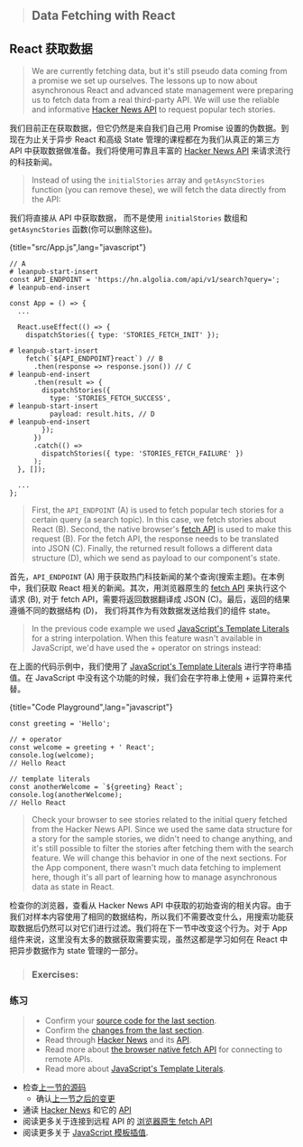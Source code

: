 > ## Data Fetching with React

## React 获取数据

> We are currently fetching data, but it's still pseudo data coming from a promise we set up ourselves. The lessons up to now about asynchronous React and advanced state management were preparing us to fetch data from a real third-party API. We will use the reliable and informative [Hacker News API](https://hn.algolia.com/api) to request popular tech stories.

我们目前正在获取数据，但它仍然是来自我们自己用 Promise 设置的伪数据。到现在为止关于异步 React 和高级 State 管理的课程都在为我们从真正的第三方 API 中获取数据做准备。我们将使用可靠且丰富的 [Hacker News API](https://hn.algolia.com/api) 来请求流行的科技新闻。

> Instead of using the `initialStories` array and `getAsyncStories` function (you can remove these), we will fetch the data directly from the API:

我们将直接从 API 中获取数据， 而不是使用 `initialStories` 数组和 `getAsyncStories` 函数(你可以删除这些)。

{title="src/App.js",lang="javascript"}
~~~~~~~
// A
# leanpub-start-insert
const API_ENDPOINT = 'https://hn.algolia.com/api/v1/search?query=';
# leanpub-end-insert

const App = () => {
  ...

  React.useEffect(() => {
    dispatchStories({ type: 'STORIES_FETCH_INIT' });

# leanpub-start-insert
    fetch(`${API_ENDPOINT}react`) // B
      .then(response => response.json()) // C
# leanpub-end-insert
      .then(result => {
        dispatchStories({
          type: 'STORIES_FETCH_SUCCESS',
# leanpub-start-insert
          payload: result.hits, // D
# leanpub-end-insert
        });
      })
      .catch(() =>
        dispatchStories({ type: 'STORIES_FETCH_FAILURE' })
      );
  }, []);

  ...
};
~~~~~~~

> First, the `API_ENDPOINT` (A) is used to fetch popular tech stories for a certain query (a search topic). In this case, we fetch stories about React (B). Second, the native browser's [fetch API](https://developer.mozilla.org/en-US/docs/Web/API/Fetch_API) is used to make this request (B). For the fetch API, the response needs to be translated into JSON (C). Finally, the returned result follows a different data structure (D), which we send as payload to our component's state.

首先，`API_ENDPOINT` (A) 用于获取热门科技新闻的某个查询(搜索主题)。在本例中，我们获取 React 相关的新闻。其次，用浏览器原生的 [fetch API](https://developer.mozilla.org/en-US/docs/Web/API/Fetch_API) 来执行这个请求 (B), 对于 fetch API，需要将返回数据翻译成 JSON (C)。最后，返回的结果遵循不同的数据结构 (D)， 我们将其作为有效数据发送给我们的组件 state。

> In the previous code example we used [JavaScript's Template Literals](https://developer.mozilla.org/en-US/docs/Web/JavaScript/Reference/Template_literals) for a string interpolation. When this feature wasn't available in JavaScript, we'd have used the + operator on strings instead:

在上面的代码示例中，我们使用了 [JavaScript's Template Literals](https://developer.mozilla.org/en-US/docs/Web/JavaScript/Reference/Template_literals) 进行字符串插值。在 JavaScript 中没有这个功能的时候，我们会在字符串上使用 + 运算符来代替。

{title="Code Playground",lang="javascript"}
~~~~~~~
const greeting = 'Hello';

// + operator
const welcome = greeting + ' React';
console.log(welcome);
// Hello React

// template literals
const anotherWelcome = `${greeting} React`;
console.log(anotherWelcome);
// Hello React
~~~~~~~

> Check your browser to see stories related to the initial query fetched from the Hacker News API. Since we used the same data structure for a story for the sample stories, we didn't need to change anything, and it's still possible to filter the stories after fetching them with the search feature. We will change this behavior in one of the next sections. For the App component, there wasn't much data fetching to implement here, though it's all part of learning how to manage asynchronous data as state in React.

检查你的浏览器，查看从 Hacker News API 中获取的初始查询的相关内容。由于我们对样本内容使用了相同的数据结构，所以我们不需要改变什么，用搜索功能获取数据后仍然可以对它们进行过滤。我们将在下一节中改变这个行为。对于 App 组件来说，这里没有太多的数据获取需要实现，虽然这都是学习如何在 React 中把异步数据作为 state 管理的一部分。

> ### Exercises:

### 练习

>* Confirm your [source code for the last section](https://codesandbox.io/s/github/the-road-to-learn-react/hacker-stories/tree/hs/Data-Fetching-with-React).
>  * Confirm the [changes from the last section](https://github.com/the-road-to-learn-react/hacker-stories/compare/hs/React-Impossible-States...hs/Data-Fetching-with-React?expand=1).
> * Read through [Hacker News](https://news.ycombinator.com/) and its [API](https://hn.algolia.com/api).
> * Read more about [the browser native fetch API](https://developer.mozilla.org/en-US/docs/Web/API/Fetch_API) for connecting to remote APIs.
> * Read more about [JavaScript's Template Literals](https://developer.mozilla.org/en-US/docs/Web/JavaScript/Reference/Template_literals).

* 检查[上一节的源码](https://codesandbox.io/s/github/the-road-to-learn-react/hacker-stories/tree/hs/Data-Fetching-with-React)
  * 确认[上一节之后的变更](https://github.com/the-road-to-learn-react/hacker-stories/compare/hs/React-Impossible-States...hs/Data-Fetching-with-React?expand=1)
* 通读 [Hacker News](https://news.ycombinator.com/) 和它的 [API](https://hn.algolia.com/api)
* 阅读更多关于连接到远程 API 的 [浏览器原生 fetch API](https://developer.mozilla.org/en-US/docs/Web/API/Fetch_API)
* 阅读更多关于 [JavaScript 模板插值](https://developer.mozilla.org/en-US/docs/Web/JavaScript/Reference/Template_literals).